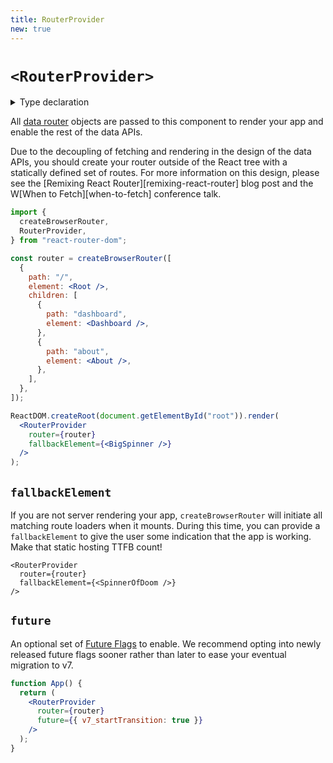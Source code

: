 ```yaml
---
title: RouterProvider
new: true
---
```


# `<RouterProvider>`

<details>
  <summary>Type declaration</summary>

```tsx
declare function RouterProvider(
  props: RouterProviderProps
): React.ReactElement;

interface RouterProviderProps {
  fallbackElement?: React.ReactNode;
  router: Router;
  future?: FutureConfig;
}
```

</details>

All [data router][picking-a-router] objects are passed to this component to render your app and enable the rest of the data APIs.

<docs-info>
Due to the decoupling of fetching and rendering in the design of the data APIs, you should create your router outside of the React tree with a statically defined set of routes. For more information on this design, please see the [Remixing React Router][remixing-react-router] blog post and the W[When to Fetch][when-to-fetch] conference talk.
</docs-info>

```jsx lines=[24]
import {
  createBrowserRouter,
  RouterProvider,
} from "react-router-dom";

const router = createBrowserRouter([
  {
    path: "/",
    element: <Root />,
    children: [
      {
        path: "dashboard",
        element: <Dashboard />,
      },
      {
        path: "about",
        element: <About />,
      },
    ],
  },
]);

ReactDOM.createRoot(document.getElementById("root")).render(
  <RouterProvider
    router={router}
    fallbackElement={<BigSpinner />}
  />
);
```

## `fallbackElement`

If you are not server rendering your app, `createBrowserRouter` will initiate all matching route loaders when it mounts. During this time, you can provide a `fallbackElement` to give the user some indication that the app is working. Make that static hosting TTFB count!

```tsx
<RouterProvider
  router={router}
  fallbackElement={<SpinnerOfDoom />}
/>
```

## `future`

An optional set of [Future Flags][api-development-strategy] to enable. We recommend opting into newly released future flags sooner rather than later to ease your eventual migration to v7.

```jsx
function App() {
  return (
    <RouterProvider
      router={router}
      future={{ v7_startTransition: true }}
    />
  );
}
```

[picking-a-router]: ./picking-a-router
[api-development-strategy]: ../guides/api-development-strategy
[remixing-react-router]: https://remix.run/blog/remixing-react-router
[when-to-fetch]: https://www.youtube.com/watch?v=95B8mnhzoCM
